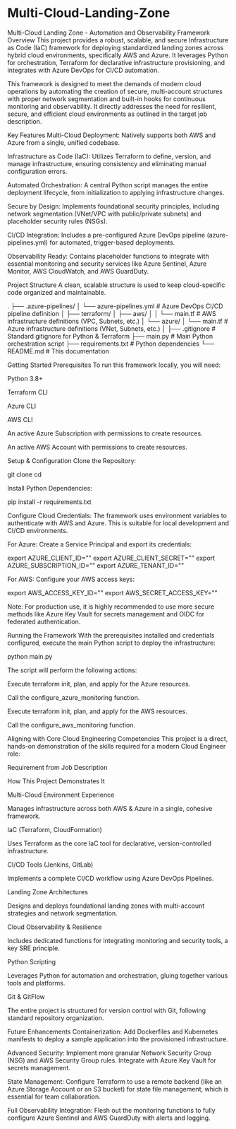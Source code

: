 # Multi-Cloud-Landing-Zone

Multi-Cloud Landing Zone - Automation and Observability Framework
Overview
This project provides a robust, scalable, and secure Infrastructure as Code (IaC) framework for deploying standardized landing zones across hybrid cloud environments, specifically AWS and Azure. It leverages Python for orchestration, Terraform for declarative infrastructure provisioning, and integrates with Azure DevOps for CI/CD automation.

This framework is designed to meet the demands of modern cloud operations by automating the creation of secure, multi-account structures with proper network segmentation and built-in hooks for continuous monitoring and observability. It directly addresses the need for resilient, secure, and efficient cloud environments as outlined in the target job description.

Key Features
Multi-Cloud Deployment: Natively supports both AWS and Azure from a single, unified codebase.

Infrastructure as Code (IaC): Utilizes Terraform to define, version, and manage infrastructure, ensuring consistency and eliminating manual configuration errors.

Automated Orchestration: A central Python script manages the entire deployment lifecycle, from initialization to applying infrastructure changes.

Secure by Design: Implements foundational security principles, including network segmentation (VNet/VPC with public/private subnets) and placeholder security rules (NSGs).

CI/CD Integration: Includes a pre-configured Azure DevOps pipeline (azure-pipelines.yml) for automated, trigger-based deployments.

Observability Ready: Contains placeholder functions to integrate with essential monitoring and security services like Azure Sentinel, Azure Monitor, AWS CloudWatch, and AWS GuardDuty.

Project Structure
A clean, scalable structure is used to keep cloud-specific code organized and maintainable.

.
├── .azure-pipelines/
│   └── azure-pipelines.yml       # Azure DevOps CI/CD pipeline definition
│
├── terraform/
│   ├── aws/
│   │   └── main.tf               # AWS infrastructure definitions (VPC, Subnets, etc.)
│   └── azure/
│       └── main.tf               # Azure infrastructure definitions (VNet, Subnets, etc.)
│
├── .gitignore                    # Standard gitignore for Python & Terraform
├── main.py                       # Main Python orchestration script
├── requirements.txt              # Python dependencies
└── README.md                     # This documentation

Getting Started
Prerequisites
To run this framework locally, you will need:

Python 3.8+

Terraform CLI

Azure CLI

AWS CLI

An active Azure Subscription with permissions to create resources.

An active AWS Account with permissions to create resources.

Setup & Configuration
Clone the Repository:

git clone <your-github-repo-url>
cd <repository-name>

Install Python Dependencies:

pip install -r requirements.txt

Configure Cloud Credentials:
The framework uses environment variables to authenticate with AWS and Azure. This is suitable for local development and CI/CD environments.

For Azure:
Create a Service Principal and export its credentials:

export AZURE_CLIENT_ID="<your-azure-client-id>"
export AZURE_CLIENT_SECRET="<your-azure-client-secret>"
export AZURE_SUBSCRIPTION_ID="<your-azure-subscription-id>"
export AZURE_TENANT_ID="<your-azure-tenant-id>"

For AWS:
Configure your AWS access keys:

export AWS_ACCESS_KEY_ID="<your-aws-access-key-id>"
export AWS_SECRET_ACCESS_KEY="<your-aws-secret-access-key>"

Note: For production use, it is highly recommended to use more secure methods like Azure Key Vault for secrets management and OIDC for federated authentication.

Running the Framework
With the prerequisites installed and credentials configured, execute the main Python script to deploy the infrastructure:

python main.py

The script will perform the following actions:

Execute terraform init, plan, and apply for the Azure resources.

Call the configure_azure_monitoring function.

Execute terraform init, plan, and apply for the AWS resources.

Call the configure_aws_monitoring function.

Aligning with Core Cloud Engineering Competencies
This project is a direct, hands-on demonstration of the skills required for a modern Cloud Engineer role:

Requirement from Job Description

How This Project Demonstrates It

Multi-Cloud Environment Experience

Manages infrastructure across both AWS & Azure in a single, cohesive framework.

IaC (Terraform, CloudFormation)

Uses Terraform as the core IaC tool for declarative, version-controlled infrastructure.

CI/CD Tools (Jenkins, GitLab)

Implements a complete CI/CD workflow using Azure DevOps Pipelines.

Landing Zone Architectures

Designs and deploys foundational landing zones with multi-account strategies and network segmentation.

Cloud Observability & Resilience

Includes dedicated functions for integrating monitoring and security tools, a key SRE principle.

Python Scripting

Leverages Python for automation and orchestration, gluing together various tools and platforms.

Git & GitFlow

The entire project is structured for version control with Git, following standard repository organization.

Future Enhancements
Containerization: Add Dockerfiles and Kubernetes manifests to deploy a sample application into the provisioned infrastructure.

Advanced Security: Implement more granular Network Security Group (NSG) and AWS Security Group rules. Integrate with Azure Key Vault for secrets management.

State Management: Configure Terraform to use a remote backend (like an Azure Storage Account or an S3 bucket) for state file management, which is essential for team collaboration.

Full Observability Integration: Flesh out the monitoring functions to fully configure Azure Sentinel and AWS GuardDuty with alerts and logging.

